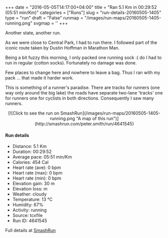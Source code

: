 +++
date = "2016-05-05T14:17:00+04:00"
title = "Ran 5.1 Km in 00:29:52 (05:51 min/Km)"
categories = ["Runs"]
slug = "run-details-20160505-1405"
type = "run"
draft = "False"
runmap = "/images/run-maps/20160505-1405-running.png"
svgmap = '<polyline points="6 95, 0 88, 2 86, 12 91, 33 94, 34 89, 43 84, 43 78, 47 70, 49 68, 49 68, 62 52, 67 49, 80 48, 88 38, 89 35, 89 34, 99 22, 100 12, 97 7, 97 4, 92 6, 90 9, 87 10, 76 9, 70 11, 57 12, 52 13, 45 33, 30 45, 27 50, 26 55, 16 65">'
+++

Another state, another run. 

As we were close to Central Park, I had to run there. I followed part of the iconic route taken by Dustin Hoffman in Marathon Man. 

Being a bit fuzzy this morning, I only packed one running sock :( do I had to run in regular (cotton socks). Fortunately no damage was done. 

Few places to change here and nowhere to leave a bag. Thus I ran with my pack ... that made it harder work. 

This is something of a runner's paradise. There are tracks for runners (one way only around the big lake) the roads have separate two-lane 'tracks' one for runners one for cyclists in both directions. Consequently I saw many runners. 

<!--more-->

<center>
[![Click to see the run on SmashRun](/images/run-maps/20160505-1405-running.png "A map of this run")](http://smashrun.com/peter.smith/run/4641545)
</center>

#### Run details

* Distance: 5.1 Km
* Duration: 00:29:52
* Average pace: 05:51 min/Km
* Calories: 454 Cal
* Heart rate (ave): 0 bpm
* Heart rate (max): 0 bpm
* Heart rate (min): 0 bpm
* Elevation gain: 30 m
* Elevation loss:  m
* Weather: cloudy
* Temperature: 13 &deg;C
* Humidity: 67%
* Activity: running
* Source: tcxfile
* Run ID: 4641545

Full details at [SmashRun](http://smashrun.com/peter.smith/run/4641545)